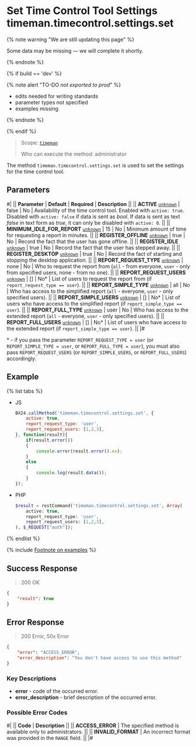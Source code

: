 # Set Time Control Tool Settings timeman.timecontrol.settings.set

{% note warning "We are still updating this page" %}

Some data may be missing — we will complete it shortly.

{% endnote %}

{% if build == 'dev' %}

{% note alert "TO-DO _not exported to prod_" %}

- edits needed for writing standards
- parameter types not specified
- examples missing

{% endnote %}

{% endif %}

> Scope: [`timeman`](../../scopes/permissions.md)
>
> Who can execute the method: administrator

The method `timeman.timecontrol.settings.set` is used to set the settings for the time control tool.

## Parameters

#|
|| **Parameter** | **Default** | **Required** | **Description** ||
|| **ACTIVE**
[`unknown`](../../data-types.md) | false | No | Availability of the time control tool. 
Enabled with `active: true`. Disabled with `active: false` if data is sent as *bool*. If data is sent as text *false* in text form as *true*, it can only be disabled with `active: 0`. ||
|| **MINIMUM_IDLE_FOR_REPORT**
[`unknown`](../../data-types.md) | 15 | No | Minimum amount of time for requesting a report in minutes. ||
|| **REGISTER_OFFLINE**
[`unknown`](../../data-types.md) | true | No | Record the fact that the user has gone offline. ||
|| **REGISTER_IDLE**
[`unknown`](../../data-types.md) | true | No | Record the fact that the user has stepped away. ||
|| **REGISTER_DESKTOP**
[`unknown`](../../data-types.md) | true | No | Record the fact of starting and stopping the desktop application. ||
|| **REPORT_REQUEST_TYPE**
[`unknown`](../../data-types.md) | none | No | Who to request the report from (`all` - from everyone, `user` - only from specified users, none - from no one). ||
|| **REPORT_REQUEST_USERS**
[`unknown`](../../data-types.md) | [] | No* | List of users to request the report from (if `report_request_type == user`). ||
|| **REPORT_SIMPLE_TYPE**
[`unknown`](../../data-types.md) | all | No | Who has access to the simplified report (`all` - everyone, `user` - only specified users). ||
|| **REPORT_SIMPLE_USERS**
[`unknown`](../../data-types.md) | [] | No* | List of users who have access to the simplified report (if `report_simple_type == user`). ||
|| **REPORT_FULL_TYPE**
[`unknown`](../../data-types.md) | user | No | Who has access to the extended report (`all` - everyone, `user` - only specified users). ||
|| **REPORT_FULL_USERS**
[`unknown`](../../data-types.md) | [] | No* | List of users who have access to the extended report (if `report_simple_type == user`). ||
|#

\* - if you pass the parameter `REPORT_REQUEST_TYPE = user` (or `REPORT_SIMPLE_TYPE = user`, or `REPORT_FULL_TYPE = user`), you must also pass `REPORT_REQUEST_USERS` (or `REPORT_SIMPLE_USERS`, or `REPORT_FULL_USERS`) accordingly.

## Example

{% list tabs %}

- JS

    ```javascript
    BX24.callMethod('timeman.timecontrol.settings.set', {
        active: true,
        report_request_type: 'user',
        report_request_users: [1,2,3],
    }, function(result){
        if(result.error())
        {
            console.error(result.error().ex);
        }
        else
        {
            console.log(result.data());
        }
    });
    ```

- PHP

    ```php
    $result = restCommand('timeman.timecontrol.settings.set', Array(
        active: true,
        report_request_type: 'user',
        report_request_users: [1,2,3],
    ), $_REQUEST["auth"]);
    ```

{% endlist %}

{% include [Footnote on examples](../../../_includes/examples.md) %}

## Success Response

> 200 OK
```json
{
    "result": true
}
```

## Error Response

> 200 Error, 50x Error
```json
{
    "error": "ACCESS_ERROR",
    "error_description": "You don't have access to use this method"
}
```

### Key Descriptions

- **error** - code of the occurred error.
- **error_description** - brief description of the occurred error.

### Possible Error Codes

#|
|| **Code** | **Description** ||
|| **ACCESS_ERROR** | The specified method is available only to administrators. ||
|| **INVALID_FORMAT** | An incorrect format was provided in the `RANGE` field. ||
|#